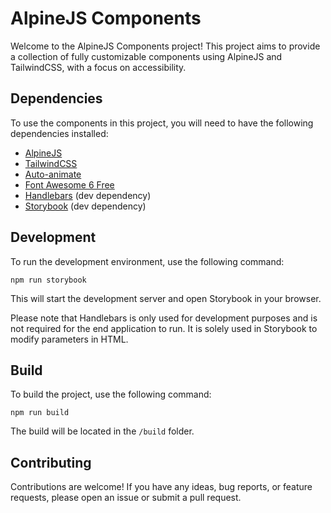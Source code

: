 # AlpineJS Components
Welcome to the AlpineJS Components project! This project aims to provide a collection of fully customizable components using AlpineJS and TailwindCSS, with a focus on accessibility.

## Dependencies

To use the components in this project, you will need to have the following dependencies installed:

- [AlpineJS](https://github.com/alpinejs/alpine)
- [TailwindCSS](https://github.com/tailwindlabs/tailwindcss)
- [Auto-animate](https://auto-animate.formkit.com)
- [Font Awesome 6 Free](https://fontawesome.com/v5.15/how-to-use/on-the-web/setup/getting-started)
- [Handlebars](https://github.com/handlebars-lang/handlebars.js) (dev dependency)
- [Storybook](https://storybook.js.org/) (dev dependency)

## Development

To run the development environment, use the following command:

```
npm run storybook
```

This will start the development server and open Storybook in your browser.

Please note that Handlebars is only used for development purposes and is not required for the end application to run. It is solely used in Storybook to modify parameters in HTML.

## Build

To build the project, use the following command:

```
npm run build
```

The build will be located in the `/build` folder.

## Contributing

Contributions are welcome! If you have any ideas, bug reports, or feature requests, please open an issue or submit a pull request.